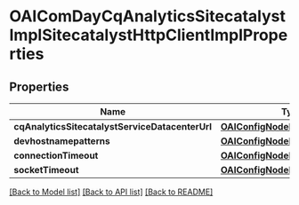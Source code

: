 # OAIComDayCqAnalyticsSitecatalystImplSitecatalystHttpClientImplProperties

## Properties
Name | Type | Description | Notes
------------ | ------------- | ------------- | -------------
**cqAnalyticsSitecatalystServiceDatacenterUrl** | [**OAIConfigNodePropertyArray***](OAIConfigNodePropertyArray.md) |  | [optional] 
**devhostnamepatterns** | [**OAIConfigNodePropertyArray***](OAIConfigNodePropertyArray.md) |  | [optional] 
**connectionTimeout** | [**OAIConfigNodePropertyInteger***](OAIConfigNodePropertyInteger.md) |  | [optional] 
**socketTimeout** | [**OAIConfigNodePropertyInteger***](OAIConfigNodePropertyInteger.md) |  | [optional] 

[[Back to Model list]](../README.md#documentation-for-models) [[Back to API list]](../README.md#documentation-for-api-endpoints) [[Back to README]](../README.md)


